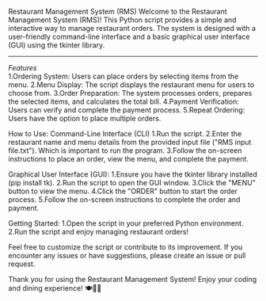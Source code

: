 Restaurant Management System (RMS)
Welcome to the Restaurant Management System (RMS)!
This Python script provides a simple and interactive way to manage restaurant orders.
The system is designed with a user-friendly command-line interface and a basic graphical user interface (GUI) using the tkinter library.
***********************************************
*Features*  
1.Ordering System: Users can place orders by selecting items from the menu.
2.Menu Display: The script displays the restaurant menu for users to choose from.
3.Order Preparation: The system processes orders, prepares the selected items, and calculates the total bill.
4.Payment Verification: Users can verify and complete the payment process.
5.Repeat Ordering: Users have the option to place multiple orders.

How to Use:
Command-Line Interface (CLI)
1.Run the script.
2.Enter the restaurant name and menu details from the provided input file ("RMS input file.txt"). Which is important to run the program.
3.Follow the on-screen instructions to place an order, view the menu, and complete the payment.

Graphical User Interface (GUI):
1.Ensure you have the tkinter library installed (pip install tk).
2.Run the script to open the GUI window.
3.Click the "MENU" button to view the menu.
4.Click the "ORDER" button to start the order process.
5.Follow the on-screen instructions to complete the order and payment.

Getting Started:
1.Open the script in your preferred Python environment.
2.Run the script and enjoy managing restaurant orders!

Feel free to customize the script or contribute to its improvement. If you encounter any issues or have suggestions, please create an issue or pull request.

Thank you for using the Restaurant Management System! Enjoy your coding and dining experience! 🍽️👩‍🍳
